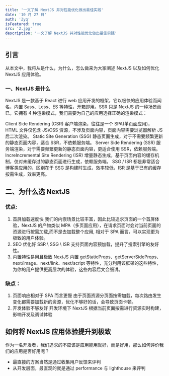 ```yaml
---
title: '一文了解 NextJS 并对性能优化做出最佳实践'
date: '10 月 27 日'
auth: 'Zyq'
isFeatured: true
src: '2.jpg'
description: '一文了解 NextJS 并对性能优化做出最佳实践'
---
```


## 引言

从本文中，我将从是什么，为什么，怎么做来为大家阐述 NextJS 以及如何优化 NextJS 应用体验。

### 一、NextJS 是什么

NextJS 是一款基于 React 进行 web 应用开发的框架，它以极快的应用体验而闻名，内置 Sass、Less、ES 等特性，开箱即用。SSR 只是 NextJS 的一种场景而已，它拥有 4 种渲染模式，我们需要为自己的应用选择正确的渲染模式：

Client Side Rendering (CSR)
客户端渲染，往往是一个 SPA(单页面应用)，HTML 文件仅包含 JS\CSS 资源，不涉及页面内容，页面内容需要浏览器解析 JS 后二次渲染。
Static Site Generation (SSG)
静态页面生成，对于不需要频繁更新的静态页面内容，适合 SSR，不依赖服务端。
Server Side Rendering (SSR)
服务端渲染，对于需要频繁更新的静态页面内容，更适合使用 SSR，依赖服务端。
IncreIncremental Site Rendering (ISR)
增量静态生成，基于页面内容的缓存机制，仅对未缓存过的静态页面进行生成，依赖服务端。
SSG / ISR 都是非常适合博客类应用的，区别在于 SSG 是构建时生成，效率较低，ISR 是基于已有的缓存按需生成，效率更高。

## 二、为什么选 NextJS

### 优点:

1. 首屏加载速度快
   我们的内嵌场景比较丰富，因此比较追求页面的一个首屏体验，NextJS 的产物类似 MPA（多页面应用），在请求页面时会对当前页面的资源进行按需加载,而不是去加载整个应用, 相对于 SPA 而言，可以实现更为极致的用户体验。
2. SEO 优化好
   SSR \ SSG \ ISR 支持页面内容预加载，提升了搜索引擎的友好性。
3. 内置特性易用且极致
   NextJS 内置 getStaticProps、getServerSideProps、next/image、next/link、next/script 等特性，充分利用该框架的这些特性，为你的用户提供更高层次的体验，这些内容后文会细讲。

### 缺点：

1. 页面响应相对于 SPA 而言更慢
   由于页面资源分页面按需加载，每次路由发生变化都需要加载新的资源，优化不够好的话，会导致页面卡顿。
2. 开发体验不够友好
   开发环境下 NextJS 根据当前页面按需进行资源实时构建，影响开发及调试体验

## 如何将 NextJS 应用体验提升到极致

作为一名开发者，我们追求的不应该是应用能用就好，而是好用，那么如何评价我们的应用是否好用呢？

- 最直接的方案当然是通过收集用户反馈来评判
- 从开发层面，最直观的就是通过 performance 与 lighthouse 来评判
